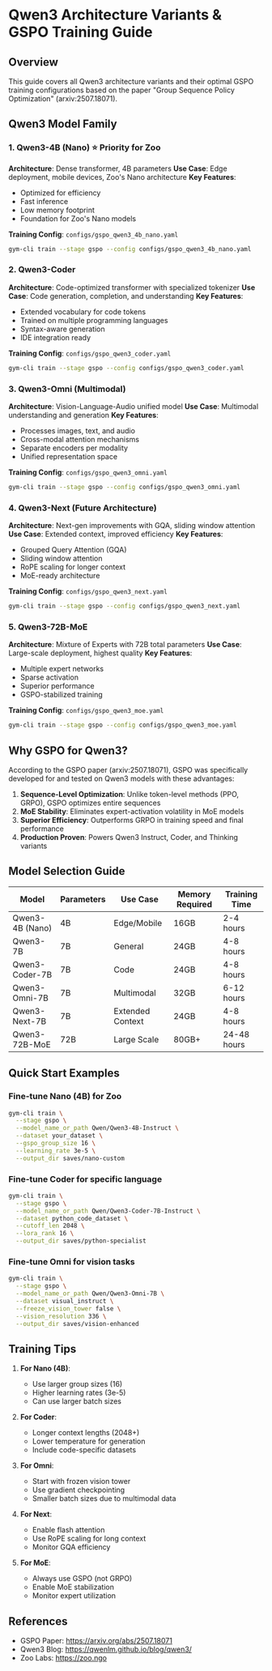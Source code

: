 # Qwen3 Architecture Variants & GSPO Training Guide

## Overview
This guide covers all Qwen3 architecture variants and their optimal GSPO training configurations based on the paper "Group Sequence Policy Optimization" (arxiv:2507.18071).

## Qwen3 Model Family

### 1. Qwen3-4B (Nano) ⭐ Priority for Zoo
**Architecture**: Dense transformer, 4B parameters
**Use Case**: Edge deployment, mobile devices, Zoo's Nano architecture
**Key Features**:
- Optimized for efficiency
- Fast inference
- Low memory footprint
- Foundation for Zoo's Nano models

**Training Config**: `configs/gspo_qwen3_4b_nano.yaml`
```bash
gym-cli train --stage gspo --config configs/gspo_qwen3_4b_nano.yaml
```

### 2. Qwen3-Coder
**Architecture**: Code-optimized transformer with specialized tokenizer
**Use Case**: Code generation, completion, and understanding
**Key Features**:
- Extended vocabulary for code tokens
- Trained on multiple programming languages
- Syntax-aware generation
- IDE integration ready

**Training Config**: `configs/gspo_qwen3_coder.yaml`
```bash
gym-cli train --stage gspo --config configs/gspo_qwen3_coder.yaml
```

### 3. Qwen3-Omni (Multimodal)
**Architecture**: Vision-Language-Audio unified model
**Use Case**: Multimodal understanding and generation
**Key Features**:
- Processes images, text, and audio
- Cross-modal attention mechanisms
- Separate encoders per modality
- Unified representation space

**Training Config**: `configs/gspo_qwen3_omni.yaml`
```bash
gym-cli train --stage gspo --config configs/gspo_qwen3_omni.yaml
```

### 4. Qwen3-Next (Future Architecture)
**Architecture**: Next-gen improvements with GQA, sliding window attention
**Use Case**: Extended context, improved efficiency
**Key Features**:
- Grouped Query Attention (GQA)
- Sliding window attention
- RoPE scaling for longer context
- MoE-ready architecture

**Training Config**: `configs/gspo_qwen3_next.yaml`
```bash
gym-cli train --stage gspo --config configs/gspo_qwen3_next.yaml
```

### 5. Qwen3-72B-MoE
**Architecture**: Mixture of Experts with 72B total parameters
**Use Case**: Large-scale deployment, highest quality
**Key Features**:
- Multiple expert networks
- Sparse activation
- Superior performance
- GSPO-stabilized training

**Training Config**: `configs/gspo_qwen3_moe.yaml`
```bash
gym-cli train --stage gspo --config configs/gspo_qwen3_moe.yaml
```

## Why GSPO for Qwen3?

According to the GSPO paper (arxiv:2507.18071), GSPO was specifically developed for and tested on Qwen3 models with these advantages:

1. **Sequence-Level Optimization**: Unlike token-level methods (PPO, GRPO), GSPO optimizes entire sequences
2. **MoE Stability**: Eliminates expert-activation volatility in MoE models
3. **Superior Efficiency**: Outperforms GRPO in training speed and final performance
4. **Production Proven**: Powers Qwen3 Instruct, Coder, and Thinking variants

## Model Selection Guide

| Model | Parameters | Use Case | Memory Required | Training Time |
|-------|------------|----------|-----------------|---------------|
| Qwen3-4B (Nano) | 4B | Edge/Mobile | 16GB | 2-4 hours |
| Qwen3-7B | 7B | General | 24GB | 4-8 hours |
| Qwen3-Coder-7B | 7B | Code | 24GB | 4-8 hours |
| Qwen3-Omni-7B | 7B | Multimodal | 32GB | 6-12 hours |
| Qwen3-Next-7B | 7B | Extended Context | 24GB | 4-8 hours |
| Qwen3-72B-MoE | 72B | Large Scale | 80GB+ | 24-48 hours |

## Quick Start Examples

### Fine-tune Nano (4B) for Zoo
```bash
gym-cli train \
  --stage gspo \
  --model_name_or_path Qwen/Qwen3-4B-Instruct \
  --dataset your_dataset \
  --gspo_group_size 16 \
  --learning_rate 3e-5 \
  --output_dir saves/nano-custom
```

### Fine-tune Coder for specific language
```bash
gym-cli train \
  --stage gspo \
  --model_name_or_path Qwen/Qwen3-Coder-7B-Instruct \
  --dataset python_code_dataset \
  --cutoff_len 2048 \
  --lora_rank 16 \
  --output_dir saves/python-specialist
```

### Fine-tune Omni for vision tasks
```bash
gym-cli train \
  --stage gspo \
  --model_name_or_path Qwen/Qwen3-Omni-7B \
  --dataset visual_instruct \
  --freeze_vision_tower false \
  --vision_resolution 336 \
  --output_dir saves/vision-enhanced
```

## Training Tips

1. **For Nano (4B)**:
   - Use larger group sizes (16)
   - Higher learning rates (3e-5)
   - Can use larger batch sizes

2. **For Coder**:
   - Longer context lengths (2048+)
   - Lower temperature for generation
   - Include code-specific datasets

3. **For Omni**:
   - Start with frozen vision tower
   - Use gradient checkpointing
   - Smaller batch sizes due to multimodal data

4. **For Next**:
   - Enable flash attention
   - Use RoPE scaling for long context
   - Monitor GQA efficiency

5. **For MoE**:
   - Always use GSPO (not GRPO)
   - Enable MoE stabilization
   - Monitor expert utilization

## References
- GSPO Paper: https://arxiv.org/abs/2507.18071
- Qwen3 Blog: https://qwenlm.github.io/blog/qwen3/
- Zoo Labs: https://zoo.ngo